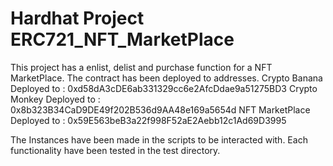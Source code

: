 # Hardhat Project ERC721_NFT_MarketPlace
This project has a enlist, delist and purchase function for a NFT MarketPlace.
The contract has been deployed to addresses.
Crypto Banana Deployed to :  0xd58dA3cDE6ab331329cc6e2AfcDdae9a51275BD3
Crypto Monkey Deployed to :  0x8b323B34CaD9DE49f202B536d9AA48e169a5654d
NFT MarketPlace Deployed to :  0x59E563beB3a22f998F52aE2Aebb12c1Ad69D3995 

The Instances have been made in the scripts to be interacted with.
Each functionality have been tested in the test directory.

